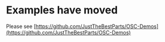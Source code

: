 Examples have moved
===================

Please see [https://github.com/JustTheBestParts/OSC-Demos](https://github.com/JustTheBestParts/OSC-Demos)


